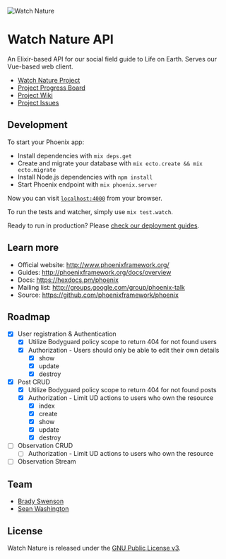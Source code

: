 ![Watch Nature](https://d3vv6lp55qjaqc.cloudfront.net/items/431I0r241o3d2J1S1625/logo%20name%20slogan%20on%20white%20900%20wide.png)

# Watch Nature API
An Elixir-based API for our social field guide to Life on Earth. Serves our Vue-based web client.

- [Watch Nature Project](https://watchnature.co)
- [Project Progress Board](https://github.com/WatchNature/watchnature-web/projects/1)
- [Project Wiki](https://github.com/WatchNature/watchnature-web/wiki)
- [Project Issues](https://github.com/WatchNature/watchnature-web/issues)

## Development

To start your Phoenix app:

  * Install dependencies with `mix deps.get`
  * Create and migrate your database with `mix ecto.create && mix ecto.migrate`
  * Install Node.js dependencies with `npm install`
  * Start Phoenix endpoint with `mix phoenix.server`

Now you can visit [`localhost:4000`](http://localhost:4000) from your browser.

To run the tests and watcher, simply use `mix test.watch`.

Ready to run in production? Please [check our deployment guides](http://www.phoenixframework.org/docs/deployment).

## Learn more

  * Official website: http://www.phoenixframework.org/
  * Guides: http://phoenixframework.org/docs/overview
  * Docs: https://hexdocs.pm/phoenix
  * Mailing list: http://groups.google.com/group/phoenix-talk
  * Source: https://github.com/phoenixframework/phoenix

## Roadmap

* [x] User registration & Authentication
    * [x] Utilize Bodyguard policy scope to return 404 for not found users
    * [x] Authorization - Users should only be able to edit their own details
        * [x] show
        * [x] update
        * [x] destroy
* [x] Post CRUD
    * [x] Utilize Bodyguard policy scope to return 404 for not found posts
    * [x] Authorization - Limit UD actions to users who own the resource
        * [x] index
        * [x] create
        * [x] show
        * [x] update
        * [x] destroy
* [ ] Observation CRUD
    * [ ] Authorization - Limit UD actions to users who own the resource
* [ ] Observation Stream

## Team

- [Brady Swenson](https://github.com/orgs/WatchNature/people/bradyswenson)
- [Sean Washington](https://github.com/orgs/WatchNature/people/seanwash)

## License
Watch Nature is released under the [GNU Public License v3](https://opensource.org/licenses/GPL-3.0).

